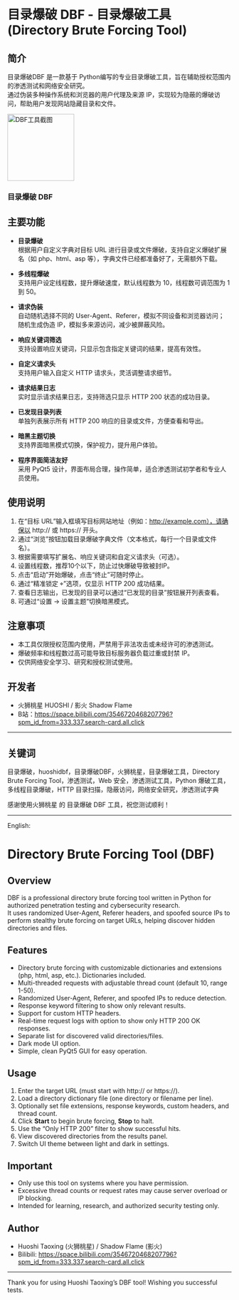 # 目录爆破 DBF - 目录爆破工具 (Directory Brute Forcing Tool)

## 简介
目录爆破DBF 是一款基于 Python编写的专业目录爆破工具，旨在辅助授权范围内的渗透测试和网络安全研究。  
通过伪装多种操作系统和浏览器的用户代理及来源 IP，实现较为隐蔽的爆破访问，帮助用户发现网站隐藏目录和文件。

<img src="https://i.ibb.co/NdRyyYVH/DBF.png" alt="DBF工具截图" width="150"> <h3>目录爆破 DBF</h3>

## 主要功能
- **目录爆破**  
  根据用户自定义字典对目标 URL 进行目录或文件爆破，支持自定义爆破扩展名（如 php、html、asp 等），字典文件已经都准备好了，无需额外下载。
  
- **多线程爆破**  
  支持用户设定线程数，提升爆破速度，默认线程数为 10，线程数可调范围为 1 到 50。
  
- **请求伪装**  
  自动随机选择不同的 User-Agent、Referer，模拟不同设备和浏览器访问；  
  随机生成伪造 IP，模拟多来源访问，减少被屏蔽风险。
  
- **响应关键词筛选**  
  支持设置响应关键词，只显示包含指定关键词的结果，提高有效性。
  
- **自定义请求头**  
  支持用户输入自定义 HTTP 请求头，灵活调整请求细节。
  
- **请求结果日志**  
  实时显示请求结果日志，支持筛选只显示 HTTP 200 状态的成功目录。
  
- **已发现目录列表**  
  单独列表展示所有 HTTP 200 响应的目录或文件，方便查看和导出。
  
- **暗黑主题切换**  
  支持界面暗黑模式切换，保护视力，提升用户体验。
  
- **程序界面简洁友好**  
  采用 PyQt5 设计，界面布局合理，操作简单，适合渗透测试初学者和专业人员使用。

## 使用说明
1. 在“目标 URL”输入框填写目标网站地址（例如：http://example.com），请确保以 http:// 或 https:// 开头。  
2. 通过“浏览”按钮加载目录爆破字典文件（文本格式，每行一个目录或文件名）。  
3. 根据需要填写扩展名、响应关键词和自定义请求头（可选）。  
4. 设置线程数，推荐10个以下，防止过快爆破导致被封IP。  
5. 点击“启动”开始爆破，点击“终止”可随时停止。  
6. 通过“精准锁定 ⌖”选项，仅显示 HTTP 200 成功结果。  
7. 查看日志输出，已发现的目录可以通过“已发现的目录”按钮展开列表查看。  
8. 可通过“设置 -> 设置主题”切换暗黑模式。

## 注意事项
- 本工具仅限授权范围内使用，严禁用于非法攻击或未经许可的渗透测试。  
- 爆破频率和线程数过高可能导致目标服务器负载过重或封禁 IP。  
- 仅供网络安全学习、研究和授权测试使用。

## 开发者
- 火狮桃星 HUOSHI  / 影火 Shadow Flame
- B站：https://space.bilibili.com/3546720468207796?spm_id_from=333.337.search-card.all.click

---
## 关键词
目录爆破，huoshidbf，目录爆破DBF，火狮桃星，目录爆破工具，Directory Brute Forcing Tool，渗透测试，Web 安全，渗透测试工具，Python 爆破工具，多线程目录爆破，HTTP 目录扫描，隐蔽访问，网络安全研究，渗透测试字典

感谢使用火狮桃星 的 目录爆破 DBF 工具，祝您测试顺利！

---

English:

# Directory Brute Forcing Tool (DBF)

## Overview
DBF is a professional directory brute forcing tool written in Python for authorized penetration testing and cybersecurity research.  
It uses randomized User-Agent, Referer headers, and spoofed source IPs to perform stealthy brute forcing on target URLs, helping discover hidden directories and files.

## Features
- Directory brute forcing with customizable dictionaries and extensions (php, html, asp, etc.). Dictionaries included.
- Multi-threaded requests with adjustable thread count (default 10, range 1-50).
- Randomized User-Agent, Referer, and spoofed IPs to reduce detection.
- Response keyword filtering to show only relevant results.
- Support for custom HTTP headers.
- Real-time request logs with option to show only HTTP 200 OK responses.
- Separate list for discovered valid directories/files.
- Dark mode UI option.
- Simple, clean PyQt5 GUI for easy operation.

## Usage
1. Enter the target URL (must start with http:// or https://).  
2. Load a directory dictionary file (one directory or filename per line).  
3. Optionally set file extensions, response keywords, custom headers, and thread count.  
4. Click **Start** to begin brute forcing, **Stop** to halt.  
5. Use the “Only HTTP 200” filter to show successful hits.  
6. View discovered directories from the results panel.  
7. Switch UI theme between light and dark in settings.

## Important
- Only use this tool on systems where you have permission.  
- Excessive thread counts or request rates may cause server overload or IP blocking.  
- Intended for learning, research, and authorized security testing only.

## Author
- Huoshi Taoxing (火狮桃星) / Shadow Flame (影火)  
- Bilibili: https://space.bilibili.com/3546720468207796?spm_id_from=333.337.search-card.all.click

---

Thank you for using Huoshi Taoxing’s DBF tool! Wishing you successful tests.